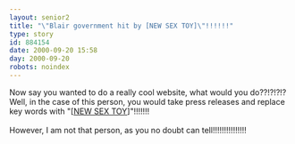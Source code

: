 ```yaml
---
layout: senior2
title: "\"Blair government hit by [NEW SEX TOY]\"!!!!!!"
type: story
id: 884154
date: 2000-09-20 15:58
day: 2000-09-20
robots: noindex
---
```

Now say you wanted to do a really cool website, what would you do??!?!?!? Well, in the case of this person, you would take press releases and replace key words with "[<a href="http://www.glassdog.com/newsextoy/index.html">NEW SEX TOY</a>]"!!!!!!! <br/> <br/>However, I am not that person, as you no doubt can tell!!!!!!!!!!!!!!!
